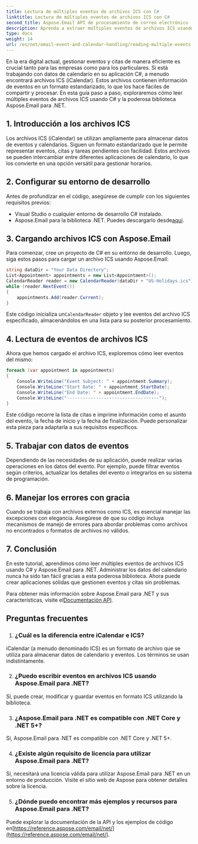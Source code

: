```yaml
---
title: Lectura de múltiples eventos de archivos ICS con C#
linktitle: Lectura de múltiples eventos de archivos ICS con C#
second_title: Aspose.Email API de procesamiento de correo electrónico .NET
description: Aprenda a extraer múltiples eventos de archivos ICS usando Aspose.Email para .NET. Una guía paso a paso con ejemplos de código para una gestión eficiente de eventos.
type: docs
weight: 14
url: /es/net/email-event-and-calendar-handling/reading-multiple-events-from-ics-files-with-csharp/
---
```


En la era digital actual, gestionar eventos y citas de manera eficiente es crucial tanto para las empresas como para los particulares. Si está trabajando con datos de calendario en su aplicación C#, a menudo encontrará archivos ICS (iCalendar). Estos archivos contienen información de eventos en un formato estandarizado, lo que los hace fáciles de compartir y procesar. En esta guía paso a paso, exploraremos cómo leer múltiples eventos de archivos ICS usando C# y la poderosa biblioteca Aspose.Email para .NET.

## 1. Introducción a los archivos ICS
Los archivos ICS (iCalendar) se utilizan ampliamente para almacenar datos de eventos y calendarios. Siguen un formato estandarizado que le permite representar eventos, citas y tareas pendientes con facilidad. Estos archivos se pueden intercambiar entre diferentes aplicaciones de calendario, lo que los convierte en una opción versátil para gestionar horarios.

## 2. Configurar su entorno de desarrollo
Antes de profundizar en el código, asegúrese de cumplir con los siguientes requisitos previos:
- Visual Studio o cualquier entorno de desarrollo C# instalado.
-  Aspose.Email para la biblioteca .NET. Puedes descargarlo desde[aquí](https://releases.aspose.com/email/net/).

## 3. Cargando archivos ICS con Aspose.Email
Para comenzar, cree un proyecto de C# en su entorno de desarrollo. Luego, siga estos pasos para cargar un archivo ICS usando Aspose.Email:

```csharp
string dataDir = "Your Data Directory";
List<Appointment> appointments = new List<Appointment>();
CalendarReader reader = new CalendarReader(dataDir + "US-Holidays.ics");
while (reader.NextEvent())
{
    appointments.Add(reader.Current);
}
```

 Este código inicializa un`CalendarReader` objeto y lee eventos del archivo ICS especificado, almacenándolos en una lista para su posterior procesamiento.

## 4. Lectura de eventos de archivos ICS
Ahora que hemos cargado el archivo ICS, exploremos cómo leer eventos del mismo:

```csharp
foreach (var appointment in appointments)
{
    Console.WriteLine("Event Subject: " + appointment.Summary);
    Console.WriteLine("Start Date: " + appointment.StartDate);
    Console.WriteLine("End Date: " + appointment.EndDate);
    Console.WriteLine("-----------------------------------");
}
```
Este código recorre la lista de citas e imprime información como el asunto del evento, la fecha de inicio y la fecha de finalización. Puede personalizar esta pieza para adaptarla a sus requisitos específicos.

## 5. Trabajar con datos de eventos
Dependiendo de las necesidades de su aplicación, puede realizar varias operaciones en los datos del evento. Por ejemplo, puede filtrar eventos según criterios, actualizar los detalles del evento o integrarlos en su sistema de programación.

## 6. Manejar los errores con gracia
Cuando se trabaja con archivos externos como ICS, es esencial manejar las excepciones con elegancia. Asegúrese de que su código incluya mecanismos de manejo de errores para abordar problemas como archivos no encontrados o formatos de archivos no válidos.

## 7. Conclusión
En este tutorial, aprendimos cómo leer múltiples eventos de archivos ICS usando C# y Aspose.Email para .NET. Administrar los datos del calendario nunca ha sido tan fácil gracias a esta poderosa biblioteca. Ahora puede crear aplicaciones sólidas que gestionen eventos y citas sin problemas.

 Para obtener más información sobre Aspose.Email para .NET y sus características, visite el[Documentación API](https://reference.aspose.com/email/net/).

## Preguntas frecuentes
1. ### ¿Cuál es la diferencia entre iCalendar e ICS?
iCalendar (a menudo denominado ICS) es un formato de archivo que se utiliza para almacenar datos de calendario y eventos. Los términos se usan indistintamente.

2. ### ¿Puedo escribir eventos en archivos ICS usando Aspose.Email para .NET?
Sí, puede crear, modificar y guardar eventos en formato ICS utilizando la biblioteca.

3. ### ¿Aspose.Email para .NET es compatible con .NET Core y .NET 5+?
Sí, Aspose.Email para .NET es compatible con .NET Core y .NET 5+.

4. ### ¿Existe algún requisito de licencia para utilizar Aspose.Email para .NET?
Sí, necesitará una licencia válida para utilizar Aspose.Email para .NET en un entorno de producción. Visite el sitio web de Aspose para obtener detalles sobre la licencia.

5. ### ¿Dónde puedo encontrar más ejemplos y recursos para Aspose.Email para .NET?
 Puede explorar la documentación de la API y los ejemplos de código en[https://reference.aspose.com/email/net/](https://reference.aspose.com/email/net/).